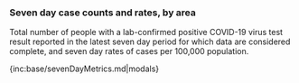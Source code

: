 ### Seven day case counts and rates, by area 

Total number of people with a lab-confirmed positive COVID-19 virus test result reported in the latest seven day period for which data are considered complete, and seven day rates of cases per 100,000 population.

{inc:base/sevenDayMetrics.md|modals}